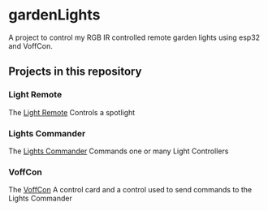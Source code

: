 # gardenLights
A project to control my RGB IR controlled 
remote garden lights using esp32 and VoffCon.

## Projects in this repository
### Light Remote
The [Light Remote] Controls a spotlight
### Lights Commander
The [Lights Commander] Commands one or many Light Controllers

### VoffCon
The [VoffCon] A control card and a control used to send commands to the 
Lights Commander

[Light Remote]: ./lightController/README.md
[Lights Commander]: ./lightsCommander/README.md
[VoffCon]: ./voffCon/README.md